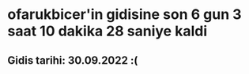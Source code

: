 # ofarukbicer'in gidisine son 6 gun 3 saat 10 dakika 28 saniye kaldi

## Gidis tarihi: 30.09.2022 :(